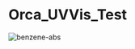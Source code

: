 # Orca_UVVis_Test
![benzene-abs](https://user-images.githubusercontent.com/45772937/199973616-7e07ca68-b884-4e41-83bc-cff844b4322c.png)
